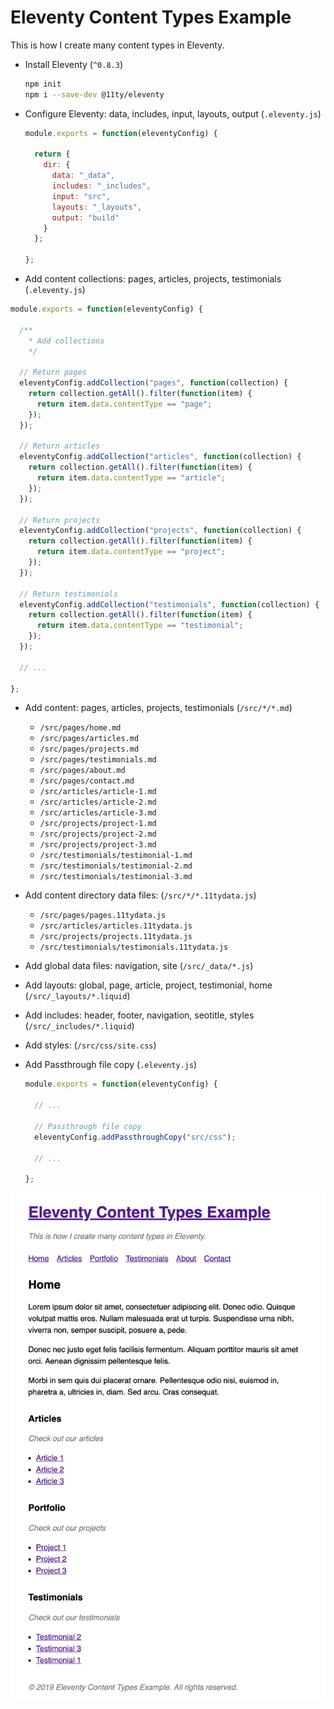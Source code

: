 # Eleventy Content Types Example

This is how I create many content types in Eleventy.

- Install Eleventy (`^0.8.3`)

  ```bash
  npm init
  npm i --save-dev @11ty/eleventy
  ```
  
- Configure Eleventy: data, includes, input, layouts, output (`.eleventy.js`)

  ```javascript
  module.exports = function(eleventyConfig) {
  
    return {
      dir: {
        data: "_data",
        includes: "_includes",
        input: "src",
        layouts: "_layouts",
        output: "build"
      }
    };

  };
  ```
  
- Add content collections: pages, articles, projects, testimonials (`.eleventy.js`)

```javascript
module.exports = function(eleventyConfig) {
  
  /**
    * Add collections
    */
  
  // Return pages
  eleventyConfig.addCollection("pages", function(collection) {
    return collection.getAll().filter(function(item) {
      return item.data.contentType == "page";
    });
  });
  
  // Return articles
  eleventyConfig.addCollection("articles", function(collection) {
    return collection.getAll().filter(function(item) {
      return item.data.contentType == "article";
    });
  });
  
  // Return projects
  eleventyConfig.addCollection("projects", function(collection) {
    return collection.getAll().filter(function(item) {
      return item.data.contentType == "project";
    });
  });
  
  // Return testimonials
  eleventyConfig.addCollection("testimonials", function(collection) {
    return collection.getAll().filter(function(item) {
      return item.data.contentType == "testimonial";
    });
  });
  
  // ...
  
};
```

- Add content: pages, articles, projects, testimonials (`/src/*/*.md`)

  - `/src/pages/home.md`
  - `/src/pages/articles.md`
  - `/src/pages/projects.md`
  - `/src/pages/testimonials.md`
  - `/src/pages/about.md`
  - `/src/pages/contact.md`
  - `/src/articles/article-1.md`
  - `/src/articles/article-2.md`
  - `/src/articles/article-3.md`
  - `/src/projects/project-1.md`
  - `/src/projects/project-2.md`
  - `/src/projects/project-3.md`
  - `/src/testimonials/testimonial-1.md`
  - `/src/testimonials/testimonial-2.md`
  - `/src/testimonials/testimonial-3.md`

- Add content directory data files: (`/src/*/*.11tydata.js`)

  - `/src/pages/pages.11tydata.js`
  - `/src/articles/articles.11tydata.js`
  - `/src/projects/projects.11tydata.js`
  - `/src/testimonials/testimonials.11tydata.js`

- Add global data files: navigation, site (`/src/_data/*.js`)
- Add layouts: global, page, article, project, testimonial, home (`/src/_layouts/*.liquid`)
- Add includes: header, footer, navigation, seotitle, styles (`/src/_includes/*.liquid`)
- Add styles: (`/src/css/site.css`)
- Add Passthrough file copy (`.eleventy.js`)

  ```javascript
  module.exports = function(eleventyConfig) {

    // ...

    // Passthrough file copy
    eleventyConfig.addPassthroughCopy("src/css");

    // ...

  };
  ```

![Screenshot](https://raw.githubusercontent.com/paulshryock/Eleventy-Content-Types-Example/master/screenshot.png)
